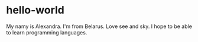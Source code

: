 # hello-world
My namy is Alexandra. I'm from Belarus.
Love see and sky.
I hope to be able to learn programming languages. 
